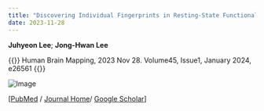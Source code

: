 ```yaml
---
title: "Discovering Individual Fingerprints in Resting-State Functional Connectivity using Deep Neural Networks"
date: 2023-11-28
---
```


**Juhyeon Lee**; **Jong-Hwan Lee**

{{<format bright-green>}}
Human Brain Mapping, 2023 Nov 28. Volume45, Issue1, January 2024, e26561
{{</format>}}

![Image](//bspl.korea.ac.kr/Board/Lab_News/2023/2023_Lee_and_Lee_HBM.png)

[[PubMed](https://pubmed.ncbi.nlm.nih.gov/38096866/) /
[Journal Home](https://onlinelibrary.wiley.com/doi/full/10.1002/hbm.26561)/
[Google Scholar](https://scholar.google.com/scholar?hl=en&as_sdt=0%2C22&q=Discovering+Individual+Fingerprints+in+Resting-State+Functional+Connectivity+using+Deep+Neural+Networks&btnG=)]
